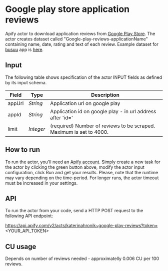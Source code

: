 # Google play store application reviews

Apify actor to download application reviews from [Google Play Store](https://play.google.com/store/apps). The actor creates dataset called "Google-play-reviews-applicationName" containing name, date, rating and text of each review. Example dataset for [busuu](https://play.google.com/store/apps/details?id=com.busuu.android.enc) app is [here](https://api.apify.com/v2/datasets/ubarV5aetDAZBLYCu/items?format=json&clean=1).

## Input 

The following table shows specification of the actor INPUT fields as defined by its input schema. 

Field |	Type	| Description
---| ---| ---|
appUrl|	*String*|	Application url on google play
appId|	*String*|	Application id on google play - in url address after 'id='
limit|	*Integer*|	(required) Number of reviews to be scraped. Maximum is set to 4000.

## How to run

To run the actor, you'll need an [Apify account](https://my.apify.com/). Simply create a new task for the actor by clicking the green button above, modify the actor input configuration, click Run and get your results.
Please, note that the runtime may vary depending on the time-period. For longer runs, the actor timeout must be increased in your settings. 

## API

To run the actor from your code, send a HTTP POST request to the following API endpoint: 

https://api.apify.com/v2/acts/katerinahronik~google-play-reviews?token=<YOUR_API_TOKEN>

## CU usage 

Depends on number of reviews needed - approximatelly 0.006 CU per 100 reviews.
